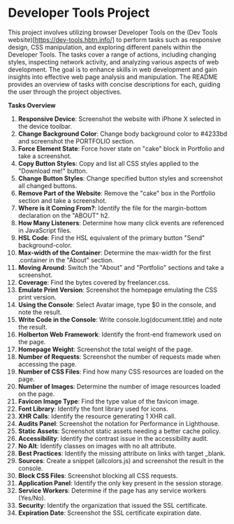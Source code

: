 
# __**Developer Tools Project**__

This project involves utilizing browser Developer Tools on the (Dev Tools website)[https://dev-tools.hbtn.info/] to perform tasks such as responsive design, CSS manipulation, and exploring different panels within the Developer Tools. The tasks cover a range of actions, including changing styles, inspecting network activity, and analyzing various aspects of web development. The goal is to enhance skills in web development and gain insights into effective web page analysis and manipulation. The README provides an overview of tasks with concise descriptions for each, guiding the user through the project objectives.

**Tasks Overview**

1. **Responsive Device**: Screenshot the website with iPhone X selected in the device toolbar.
2. **Change Background Color**: Change body background color to #4233bd and screenshot the PORTFOLIO section.
3. **Force Element State**: Force hover state on "cake" block in Portfolio and take a screenshot.
4. **Copy Button Styles**: Copy and list all CSS styles applied to the "Download me!" button.
5. **Change Button Styles**: Change specified button styles and screenshot all changed buttons.
6. **Remove Part of the Website**: Remove the "cake" box in the Portfolio section and take a screenshot.
7. **Where is it Coming From?**: Identify the file for the margin-bottom declaration on the "ABOUT" h2.
8. **How Many Listeners**: Determine how many click events are referenced in JavaScript files.
9. **HSL Code**: Find the HSL equivalent of the primary button "Send" background-color.
10. **Max-width of the Container**: Determine the max-width for the first .container in the "About" section.
11. **Moving Around**: Switch the "About" and "Portfolio" sections and take a screenshot.
12. **Coverage**: Find the bytes covered by freelancer.css.
13. **Emulate Print Version**: Screenshot the homepage emulating the CSS print version.
14. **Using the Console**: Select Avatar image, type $0 in the console, and note the result.
15. **Write Code in the Console**: Write console.log(document.title) and note the result.
16. **Holberton Web Framework**: Identify the front-end framework used on the page.
17. **Homepage Weight**: Screenshot the total weight of the page.
18. **Number of Requests**: Screenshot the number of requests made when accessing the page.
19. **Number of CSS Files**: Find how many CSS resources are loaded on the page.
20. **Number of Images**: Determine the number of image resources loaded on the page.
21. **Favicon Image Type**: Find the type value of the favicon image.
22. **Font Library**: Identify the font library used for icons.
23. **XHR Calls**: Identify the resource generating 1 XHR call.
24. **Audits Panel**: Screenshot the notation for Performance in Lighthouse.
25. **Static Assets**: Screenshot static assets needing a better cache policy.
26. **Accessibility**: Identify the contrast issue in the accessibility audit.
27. **No Alt**: Identify classes on images with no alt attribute.
28. **Best Practices**: Identify the missing attribute on links with target _blank.
29. **Sources**: Create a snippet (allcolors.js) and screenshot the result in the console.
30. **Block CSS Files**: Screenshot blocking all CSS requests.
31. **Application Panel**: Identify the only key present in the session storage.
32. **Service Workers**: Determine if the page has any service workers (Yes/No).
33. **Security**: Identify the organization that issued the SSL certificate.
34. **Expiration Date**: Screenshot the SSL certificate expiration date.
